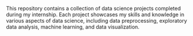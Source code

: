 This repository contains a collection of data science projects completed during my internship. Each project showcases my skills and knowledge in various aspects of data science, including data preprocessing, exploratory data analysis, machine learning, and data visualization. 
